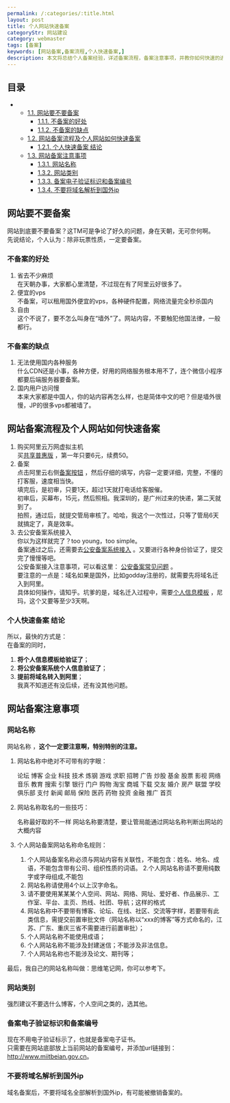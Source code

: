 ```yaml
---
permalink: /:categories/:title.html
layout: post
title: 个人网站快速备案
categoryStr: 网站建设
category: webmaster
tags: [备案]
keywords: [网站备案,备案流程,个人快速备案,]
description: 本文将总结个人备案经验，详述备案流程，备案注意事项，并教你如何快速的进行个人网站备案。
---
```


<div id="table-of-contents">
<h2>目录</h2>
<div id="text-table-of-contents">
<ul>
<li>
<ul>
<li><a href="#sec-1-1">1.1. 网站要不要备案</a>
<ul>
<li><a href="#sec-1-1-1">1.1.1. 不备案的好处</a></li>
<li><a href="#sec-1-1-2">1.1.2. 不备案的缺点</a></li>
</ul>
</li>
<li><a href="#sec-1-2">1.2. 网站备案流程及个人网站如何快速备案</a>
<ul>
<li><a href="#sec-1-2-1">1.2.1. 个人快速备案 结论</a></li>
</ul>
</li>
<li><a href="#sec-1-3">1.3. 网站备案注意事项</a>
<ul>
<li><a href="#sec-1-3-1">1.3.1. 网站名称</a></li>
<li><a href="#sec-1-3-2">1.3.2. 网站类别</a></li>
<li><a href="#sec-1-3-3">1.3.3. 备案电子验证标识和备案编号</a></li>
<li><a href="#sec-1-3-4">1.3.4. 不要将域名解析到国外ip</a></li>
</ul>
</li>
</ul>
</li>
</ul>
</div>
</div>



## 网站要不要备案<a id="sec-1-1" name="sec-1-1"></a>

网站到底要不要备案？这TM可是争论了好久的问题，身在天朝，无可奈何啊。  
先说结论，个人认为：除非玩票性质，一定要备案。  

### 不备案的好处<a id="sec-1-1-1" name="sec-1-1-1"></a>

1. 省去不少麻烦  
在天朝办事，大家都心里清楚，不过现在有了阿里云好很多了。  
2. 便宜的vps  
不备案，可以租用国外便宜的vps，各种硬件配置，网络流量完全秒杀国内  
3. 自由  
这个不说了，要不怎么叫身在“墙外”了。网站内容，不要触犯他国法律，一般都行。  

### 不备案的缺点<a id="sec-1-1-2" name="sec-1-1-2"></a>

1. 无法使用国内各种服务  
什么CDN还是小事，各种方便，好用的网络服务根本用不了，连个微信小程序都要后端服务器要备案。  
2. 国内用户访问慢  
本来大家都是中国人，你的站内容再怎么样，也是简体中文的吧？但是墙外很慢，JP的很多vps都被墙了。   

## 网站备案流程及个人网站如何快速备案<a id="sec-1-2" name="sec-1-2"></a>

1. 购买阿里云万网虚拟主机   
买[共享普惠版](https://wanwang.aliyun.com/hosting/free?spm=5176.8060947.858673.gongxiangpuhui.16fc11faTwhXAj) ，第一年只要6元，续费50。  
2. 备案  
点击阿里云右侧[备案按钮](https://beian.aliyun.com/?spm=5176.8047873.765261.4.4dd8d51117SD3z) ，然后仔细的填写，内容一定要详细，完整，不懂的打客服，速度相当快。  
填完后，是初审，只要1天，超过1天就打电话给客服催。  
初审后，买幕布，15元，然后照相。我深圳的，是广州过来的快递，第二天就到了。  
拍照，通过后，就提交管局审核了。哈哈，我这个一次性过，只等了管局6天就搞定了，真是效率。  
3. 去公安备案系统接入  
你以为这样就完了？too young，too simple。  
备案通过之后，还需要去[公安备案系统接入](http://www.beian.gov.cn/portal/index) 。又要进行各种身份验证了，提交完了慢慢等吧。  
公安备案接入注意事项，可以看这里： [公安备案常见问题](https://help.aliyun.com/knowledge_detail/36981.html?spm=0.0.0.0.BfWgTk) 。  
要注意的一点是：域名如果是国外，比如godday注册的，就需要先将域名迁入到阿里。  
具体如何操作，请知乎。坑爹的是，域名迁入过程中，需要[个人信息模板](https://domain.console.aliyun.com/?spm=5176.78016.342142.3.56cb490b2H508i#/infotemplate) ，尼玛，这个又要等至少3天啊。  

### 个人快速备案 结论<a id="sec-1-2-1" name="sec-1-2-1"></a>

所以，最快的方式是：  
在备案的同时，  
1. **将个人信息模板给验证了**；  
2. **将公安备案系统个人信息验证了**；  
3. **提前将域名转入到阿里**；  
我真不知道还有没后续，还有没其他问题。

## 网站备案注意事项<a id="sec-1-3" name="sec-1-3"></a>

### 网站名称<a id="sec-1-3-1" name="sec-1-3-1"></a>

网站名称 ，**这个一定要注意啊，特别特别的注意。**  

1. 网站名称中绝对不可带有的字眼：  

    论坛 博客 企业 科技  技术 炼钢  游戏 求职 招聘  广告 炒股 基金 股票 影视 网络音乐
    教育 搜索 引擎 银行  门户 购物  淘宝 商城 下载  交友 婚介 房产 联盟 学校 俱乐部
    支付 新闻 邮局 保险  医药 药物  投资 金融 推广  首页

2.  网站名称取名的一些技巧：  

    名称最好取的不一样
    网站名称要清楚，要让管局能通过网站名称判断出网站的大概内容

3.  个人网站备案网站名称命名规则：  

    1. 个人网站备案名称必须与网站内容有关联性，不能包含：姓名、地名、成语，不能包含带有公司、组织性质的词语。
    2.个人网站名称请不要用纯数字或字母组成,不能包
    3. 网站名称请使用4个以上汉字命名。
    4. 请不要使用某某某个人空间、网站、网络、网址、爱好者、作品展示、工作室、平台、主页、热线、社团、导航；这样的格式
    5. 网站名称中不要带有博客、论坛、在线、社区、交流等字样，若要带有此类信息，需提交前置审批文件（网站名称以“xxx的博客”等方式命名的，江苏、广东、重庆三省不需要进行前置审批）；
    6. 个人网站名称不能使用成语；
    7. 个人网站名称不能涉及封建迷信；不能涉及非法信息。
    8. 个人网站名称也不能涉及论文、期刊等；
    
      
最后，我自己的网站名称叫做：思维笔记网，你可以参考下。

### 网站类别<a id="sec-1-3-2" name="sec-1-3-2"></a>

强烈建议不要选什么博客，个人空间之类的，选其他。

### 备案电子验证标识和备案编号<a id="sec-1-3-3" name="sec-1-3-3"></a>

现在不用电子验证标示了，也就是备案电子证书。  
只需要在网站底部放上当前网站的备案编号，并添加url链接到：<http://www.miitbeian.gov.cn>。  

### 不要将域名解析到国外ip<a id="sec-1-3-4" name="sec-1-3-4"></a>

域名备案后，不要将域名全部解析到国外ip，有可能被撤销备案的。  
